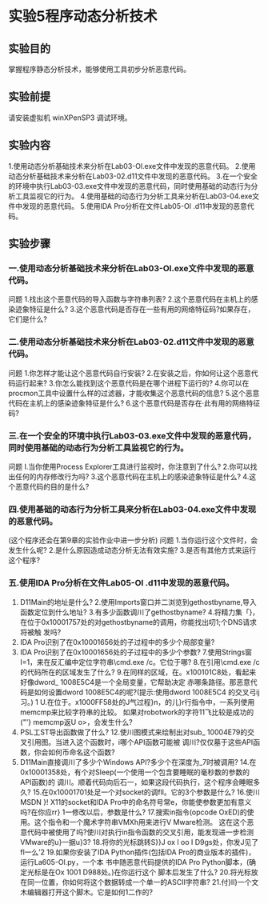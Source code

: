 # 实验5程序动态分析技术

## 实验目的

掌握程序静态分析技术，能够使用工具初步分析恶意代码。

## 实验前提

请安装虚拟机 winXPenSP3 调试环境。

## 实验内容

1.使用动态分析基础技术来分析在Lab03-Ol.exe文件中发现的恶意代码。
2.使用动态分析基础技术来分析在Lab03-02.d11文件中发现的恶意代码。
3.在一个安全的环境中执行Lab03-03.exe文件中发现的恶意代码，同时使用基础的动态行为分析工具监视它的行为。
4.使用基础的动态行为分析工具来分析在Lab03-04.exe文件中发现的恶意代码。
5.使用IDA Pro分析在文件Lab05-Ol .d11中发现的恶意代码。

## 实验步骤

### 一.使用动态分析基础技术来分析在Lab03-Ol.exe文件中发现的恶意代码。
问题
1.找出这个恶意代码的导入函数与字符串列表?
2.这个恶意代码在主机上的感染迹象特征是什么?
3.这个恶意代码是否存在一些有用的网络特征码?如果存在，它们是什么?

### 二.使用动态分析基础技术来分析在Lab03-02.d11文件中发现的恶意代码。
问题
1.你怎样才能让这个恶意代码自行安装?
2.在安装之后，你如何让这个恶意代码运行起来?
3.你怎么能找到这个恶意代码是在哪个进程下运行的?
4.你可以在procmon工具中设置什么样的过滤器，才能收集这个恶意代码的信息?
5.这个恶意代码在主机上的感染迹象特征是什么?
6.这个恶意代码是否存在·此有用的网络特征码?

###  三.在一个安全的环境中执行Lab03-03.exe文件中发现的恶意代码，同时使用基础的动态行为分析工具监视它的行为。
问题
I.当你使用Process Explorer工具进行监视时，你注意到了什么?
2.你可以找出任何的内存修改行为吗?
3.这个恶意代码在主机上的感染迹象特征是什么?
4.这个恶意代码的目的是什么?

###  四.使用基础的动态行为分析工具来分析在Lab03-04.exe文件中发现的恶意代码。
(这个程序还会在第9章的实验作业中进一步分析)
问题
1.当你运行这个文件时，会发生什么呢?
2.是什么原因造成动态分析无法有效实施?
3.是否有其他方式来运行这个程序?


### 五.使用IDA Pro分析在文件Lab05-Ol .d11中发现的恶意代码。

1. D11Main的地址是什么?
2.使用Imports窗口并二浏览到gethostbyname,导入函数定位到什么地址?
3.有多少函数调川了gethostbyname?
4.将精力集「}，在位于0x10001757处的对gethostbyname的调用，你能找出叨1;个DNS请求将被触
    发吗?
5.   IDA Pro识别了在0x10001656处的子过程中的多少个局部变量?
6.   IDA Pro识别了在0x10001656处的子过程中的多少个参数?
7.使用Strings窗I=1，来在反汇编中定位字符串\cmd.exe /c。它位于哪?
8.在引用\cmd.exe /c的代码所在的区域发生了什么?
9.在同样的区域，在。x100101C8处，看起来好像dword_ 1008E5C4是一个全局变量，它帮助决定
    赤哪条路径。那恶意代码是如何设置dword 1008E5C4的呢?(提示:使用dword 1008E5C4
    的交叉弓ij习。)
1 U.在位于。x1000FF58处的J气过程}n，的儿}r行指令中，一系列使用memcmp来比较字符串的比较。
  如果对robotwork的字符11飞比较是成功的("'} memcmp返U o>，会发生什么?
11. PSL工ST导出函数做了什么?
12.使川图模式来绘制出对sub_ 10004E79的交叉引用图。当进入这个函数时，i哪个API函数可能被
    调川?仅仅墓于这些API函数，你会如何币命名这个函数?
13. D11Main直接调川了多少个Windows API?多少个在深度为_7时被调用?
14.在0x10001358处，有个对Sleep(一个使用一个包含要睡眠的毫秒数的参数的API函数)的
    调川。顺着代码向后石一，如果这段代码执行，这个程序会睡眠多久?
15.在0x10001701处足一个对socket的调fll。它的3个参数是什么?
16.使川MSDN }! X11的socket和IDA Pro中的命名符号常e，你能使参数更加有意义吗?在你应rr}
    1一修改以后，参数是什么?
17.搜索in指令(opcode OxED)的使用。这个指令和一个魔术字符串VMXh用来进行V Mware检测。
    这在这个恶意代码中被使用了吗?使川对执行in指令函数的交叉引用，能发现进一步检测
    VMware的u}一据u}3?
18.将你的光标跳转S}}J ox l oo I D9gs处，你发J见了fl一么’2
19.如果你安装了IDA Python插件(包括IDA Pro的商业版本的插件)，运行La605-Ol.py，一个本
  书中随恶意代码提供的IDA Pro Python脚本，(确定光标是在Ox 1001 D988处。)在你运行这个
    脚本后发生了什么?
20.将光标放在同一位置，你如何将这个数据转成一个单一的ASCII字符串?
21.付}ll}一个文木编辑器打开这个脚木。它是如何1二作的?

